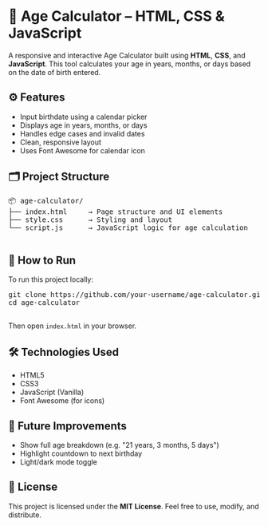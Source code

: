 <!DOCTYPE html>
<html lang="en">
<head>
  <meta charset="UTF-8" />
  <title>Age Calculator - README</title>
</head>
<body>

  <h1>📅 Age Calculator – HTML, CSS & JavaScript</h1>

  <p>
    A responsive and interactive Age Calculator built using <strong>HTML</strong>, <strong>CSS</strong>, and <strong>JavaScript</strong>. This tool calculates your age in years, months, or days based on the date of birth entered.
  </p>

  <h2>⚙️ Features</h2>
  <ul>
    <li>Input birthdate using a calendar picker</li>
    <li>Displays age in years, months, or days</li>
    <li>Handles edge cases and invalid dates</li>
    <li>Clean, responsive layout</li>
    <li>Uses Font Awesome for calendar icon</li>
  </ul>

  <h2>🗂️ Project Structure</h2>
  <pre>
📦 age-calculator/
├── index.html     → Page structure and UI elements
├── style.css      → Styling and layout
└── script.js      → JavaScript logic for age calculation
  </pre>

  <h2>🚀 How to Run</h2>
  <p>To run this project locally:</p>
  <pre>
git clone https://github.com/your-username/age-calculator.git
cd age-calculator
  </pre>
  <p>Then open <code>index.html</code> in your browser.</p>

  <h2>🛠️ Technologies Used</h2>
  <ul>
    <li>HTML5</li>
    <li>CSS3</li>
    <li>JavaScript (Vanilla)</li>
    <li>Font Awesome (for icons)</li>
  </ul>

  <h2>🔮 Future Improvements</h2>
  <ul>
    <li>Show full age breakdown (e.g. "21 years, 3 months, 5 days")</li>
    <li>Highlight countdown to next birthday</li>
    <li>Light/dark mode toggle</li>
  </ul>

  <h2>📃 License</h2>
  <p>This project is licensed under the <strong>MIT License</strong>. Feel free to use, modify, and distribute.</p>

</body>
</html>
